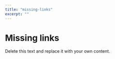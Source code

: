 ```yaml
---
title: "missing-links"
excerpt: ""
---
```

# Missing links

Delete this text and replace it with your own content.